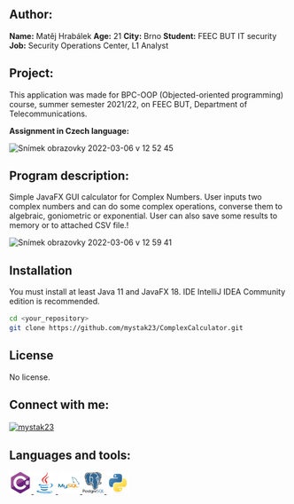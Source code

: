 ## Author:

<b>Name:</b> Matěj Hrabálek
<b>Age:</b> 21
<b>City:</b> Brno
<b>Student:</b> FEEC BUT IT security
<b>Job:</b> Security Operations Center, L1 Analyst

## Project:

This application was made for BPC-OOP (Objected-oriented programming) course, summer semester 2021/22, on FEEC BUT, Department of Telecommunications.

<b>Assignment in Czech language:</b>

<img width="538" alt="Snímek obrazovky 2022-03-06 v 12 52 45" src="https://user-images.githubusercontent.com/83549436/156921862-2e313d4c-ecec-4821-a1a3-e9bc45b1cc34.png">

## Program description:

Simple JavaFX GUI calculator for Complex Numbers. 
User inputs two complex numbers and can do some complex operations, converse them to algebraic, goniometric or exponential. 
User can also save some results to memory or to attached CSV file.!

<img width="542" alt="Snímek obrazovky 2022-03-06 v 12 59 41" src="https://user-images.githubusercontent.com/83549436/156922083-732381ee-da08-49a5-8ece-1ba8ba9bd2b0.png">

## Installation

You must install at least Java 11 and JavaFX 18.
IDE IntelliJ IDEA Community edition is recommended.

```bash
cd <your_repository>
git clone https://github.com/mystak23/ComplexCalculator.git
```

## License
No license.

## Connect with me:
<p align="left">
<a href="https://twitter.com/mystak23" target="blank"><img align="center" src="https://raw.githubusercontent.com/rahuldkjain/github-profile-readme-generator/master/src/images/icons/Social/twitter.svg" alt="mystak23" height="30" width="40" /></a>
</p>

## Languages and tools:

<p align="left"> <a href="https://www.w3schools.com/cs/" target="_blank" rel="noreferrer"> <img src="https://raw.githubusercontent.com/devicons/devicon/master/icons/csharp/csharp-original.svg" alt="csharp" width="40" height="40"/> </a> <a href="https://www.java.com" target="_blank" rel="noreferrer"> <img src="https://raw.githubusercontent.com/devicons/devicon/master/icons/java/java-original.svg" alt="java" width="40" height="40"/> </a> <a href="https://www.mysql.com/" target="_blank" rel="noreferrer"> <img src="https://raw.githubusercontent.com/devicons/devicon/master/icons/mysql/mysql-original-wordmark.svg" alt="mysql" width="40" height="40"/> </a> <a href="https://www.postgresql.org" target="_blank" rel="noreferrer"> <img src="https://raw.githubusercontent.com/devicons/devicon/master/icons/postgresql/postgresql-original-wordmark.svg" alt="postgresql" width="40" height="40"/> </a> <a href="https://www.python.org" target="_blank" rel="noreferrer"> <img src="https://raw.githubusercontent.com/devicons/devicon/master/icons/python/python-original.svg" alt="python" width="40" height="40"/> </a> </p>
